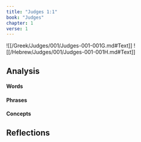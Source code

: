 ```yaml
---
title: "Judges 1:1"
book: "Judges"
chapter: 1
verse: 1
---
```

![[/Greek/Judges/001/Judges-001-001G.md#Text]]
![[/Hebrew/Judges/001/Judges-001-001H.md#Text]]

## Analysis

#### Words

#### Phrases

#### Concepts

## Reflections
